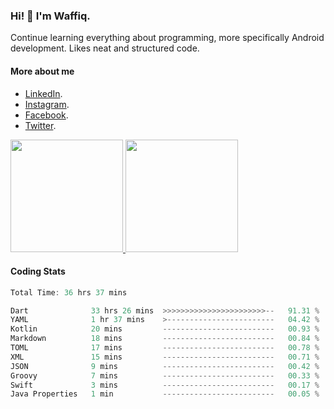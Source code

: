 ### Hi! 👋 I'm Waffiq.

Continue learning everything about programming, more specifically Android development. Likes neat and structured code.

#### More about me 
- [LinkedIn](https://www.linkedin.com/in/waffiqaziz/).
- [Instagram](https://www.instagram.com/waffiqaziz/).
- [Facebook](https://web.facebook.com/WaffiqAziz/).
- [Twitter](https://twitter.com/AzizWaffiq).

<p align="left">
<a href="https://github.com/waffiqaziz">
  <img height="180em" src="https://github-readme-stats-eight-theta.vercel.app/api?username=waffiqaziz&show_icons=true&theme=algolia&include_all_commits=true&count_private=true"/>
  <img height="180em" src="https://github-readme-stats-eight-theta.vercel.app/api/top-langs/?username=waffiqaziz&layout=compact&langs_count=8&theme=algolia"/>
</a>
</p>

#### Coding Stats
<!--START_SECTION:waka-->

```rust
Total Time: 36 hrs 37 mins

Dart              33 hrs 26 mins  >>>>>>>>>>>>>>>>>>>>>>>--   91.31 %
YAML              1 hr 37 mins    >------------------------   04.42 %
Kotlin            20 mins         -------------------------   00.93 %
Markdown          18 mins         -------------------------   00.84 %
TOML              17 mins         -------------------------   00.78 %
XML               15 mins         -------------------------   00.71 %
JSON              9 mins          -------------------------   00.42 %
Groovy            7 mins          -------------------------   00.33 %
Swift             3 mins          -------------------------   00.17 %
Java Properties   1 min           -------------------------   00.05 %
```

<!--END_SECTION:waka-->
